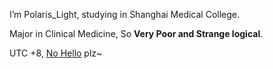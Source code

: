 I’m Polaris_Light, studying in Shanghai Medical College.

Major in Clinical Medicine, So **Very Poor and Strange logical**.

UTC +8, [No Hello](https://nohello.net/) plz~
